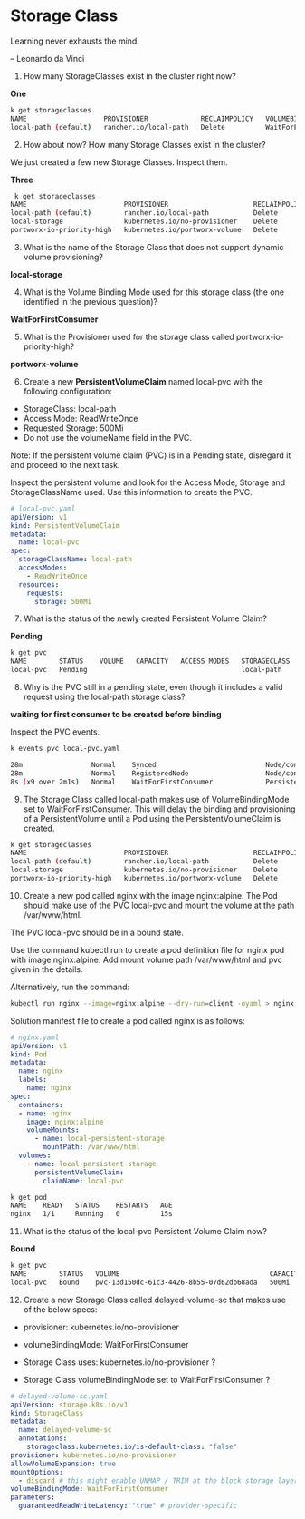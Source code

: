 # Storage Class

Learning never exhausts the mind.

– Leonardo da Vinci

1. How many StorageClasses exist in the cluster right now?

**One**

```bash
k get storageclasses
NAME                   PROVISIONER             RECLAIMPOLICY   VOLUMEBINDINGMODE      ALLOWVOLUMEEXPANSION   AGE
local-path (default)   rancher.io/local-path   Delete          WaitForFirstConsumer   false                  11m
```

2. How about now? How many Storage Classes exist in the cluster?

We just created a few new Storage Classes. Inspect them.

**Three**

```bash
 k get storageclasses
NAME                        PROVISIONER                     RECLAIMPOLICY   VOLUMEBINDINGMODE      ALLOWVOLUMEEXPANSION   AGE
local-path (default)        rancher.io/local-path           Delete          WaitForFirstConsumer   false                  13m
local-storage               kubernetes.io/no-provisioner    Delete          WaitForFirstConsumer   false                  26s
portworx-io-priority-high   kubernetes.io/portworx-volume   Delete          Immediate              false                  26s
```

3. What is the name of the Storage Class that does not support dynamic volume provisioning?

**local-storage**

4. What is the Volume Binding Mode used for this storage class (the one identified in the previous question)?

**WaitForFirstConsumer**

5. What is the Provisioner used for the storage class called portworx-io-priority-high?

**portworx-volume**

6. Create a new **PersistentVolumeClaim** named local-pvc with the following configuration:

- StorageClass: local-path
- Access Mode: ReadWriteOnce
- Requested Storage: 500Mi
- Do not use the volumeName field in the PVC.

Note: If the persistent volume claim (PVC) is in a Pending state, disregard it and proceed to the next task.

Inspect the persistent volume and look for the Access Mode, Storage and StorageClassName used. Use this information to create the PVC.


```yaml
# local-pvc.yaml 
apiVersion: v1
kind: PersistentVolumeClaim
metadata:
  name: local-pvc
spec:
  storageClassName: local-path
  accessModes:
    - ReadWriteOnce
  resources:
    requests:
      storage: 500Mi
```

7. What is the status of the newly created Persistent Volume Claim?

**Pending**

```bash
k get pvc
NAME        STATUS    VOLUME   CAPACITY   ACCESS MODES   STORAGECLASS   VOLUMEATTRIBUTESCLASS   AGE
local-pvc   Pending                                      local-path     <unset>                 36s
```

8. Why is the PVC still in a pending state, even though it includes a valid request using the local-path storage class?

**waiting for first consumer to be created before binding**


Inspect the PVC events.

```bash
k events pvc local-pvc.yaml 

28m                 Normal    Synced                           Node/controlplane                 Node synced successfully
28m                 Normal    RegisteredNode                   Node/controlplane                 Node controlplane event: Registered Node controlplane in Controller
8s (x9 over 2m1s)   Normal    WaitForFirstConsumer             PersistentVolumeClaim/local-pvc   waiting for first consumer to be created before binding
```

9. The Storage Class called local-path makes use of VolumeBindingMode set to WaitForFirstConsumer. This will delay the binding and provisioning of a PersistentVolume until a Pod using the PersistentVolumeClaim is created.

```bash
k get storageclasses
NAME                        PROVISIONER                     RECLAIMPOLICY   VOLUMEBINDINGMODE      ALLOWVOLUMEEXPANSION   AGE
local-path (default)        rancher.io/local-path           Delete          WaitForFirstConsumer   false                  32m
local-storage               kubernetes.io/no-provisioner    Delete          WaitForFirstConsumer   false                  19m
portworx-io-priority-high   kubernetes.io/portworx-volume   Delete          Immediate              false                  19m
```

10. Create a new pod called nginx with the image nginx:alpine. The Pod should make use of the PVC local-pvc and mount the volume at the path /var/www/html.

The PVC local-pvc should be in a bound state.

Use the command kubectl run to create a pod definition file for nginx pod with image nginx:alpine. Add mount volume path /var/www/html and pvc given in the details.

Alternatively, run the command:

```bash
kubectl run nginx --image=nginx:alpine --dry-run=client -oyaml > nginx.yaml
```

Solution manifest file to create a pod called nginx is as follows:

```yaml
# nginx.yaml
apiVersion: v1
kind: Pod
metadata:
  name: nginx
  labels:
    name: nginx
spec:
  containers:
  - name: nginx
    image: nginx:alpine
    volumeMounts:
      - name: local-persistent-storage
        mountPath: /var/www/html
  volumes:
    - name: local-persistent-storage
      persistentVolumeClaim:
        claimName: local-pvc
```

```bash
k get pod
NAME    READY   STATUS    RESTARTS   AGE
nginx   1/1     Running   0          15s
```

11. What is the status of the local-pvc Persistent Volume Claim now?

**Bound**

```bash
k get pvc
NAME        STATUS   VOLUME                                     CAPACITY   ACCESS MODES   STORAGECLASS   VOLUMEATTRIBUTESCLASS   AGE
local-pvc   Bound    pvc-13d150dc-61c3-4426-8b55-07d62db68ada   500Mi      RWO            local-path     <unset>                 17m
```

12. Create a new Storage Class called delayed-volume-sc that makes use of the below specs:

- provisioner: kubernetes.io/no-provisioner
- volumeBindingMode: WaitForFirstConsumer

- Storage Class uses: kubernetes.io/no-provisioner ?
- Storage Class volumeBindingMode set to WaitForFirstConsumer ?

```yaml
# delayed-volume-sc.yaml
apiVersion: storage.k8s.io/v1
kind: StorageClass
metadata:
  name: delayed-volume-sc
  annotations:
    storageclass.kubernetes.io/is-default-class: "false"
provisioner: kubernetes.io/no-provisioner
allowVolumeExpansion: true
mountOptions:
  - discard # this might enable UNMAP / TRIM at the block storage layer
volumeBindingMode: WaitForFirstConsumer
parameters:
  guaranteedReadWriteLatency: "true" # provider-specific
```
